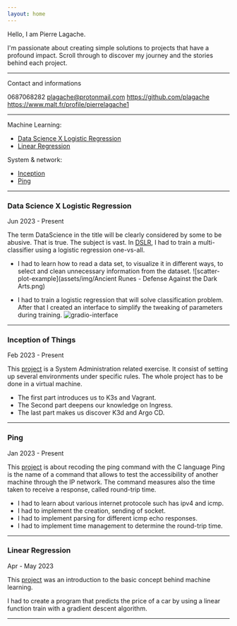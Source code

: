 ```yaml
---
layout: home
---
```


Hello, I am Pierre Lagache.

I'm passionate about creating simple solutions to projects that have a profound impact.
Scroll through to discover my journey and the stories behind each project.

---

Contact and informations

0687068282
plagache@protonmail.com
https://github.com/plagache
https://www.malt.fr/profile/pierrelagache1

---

Machine Learning:
- [Data Science X Logistic Regression](#data-science-x-logistic-regression)
- [Linear Regression](#linear-regression)

System & network:
- [Inception](#inception-of-things)
- [Ping](#ping)

---

### Data Science X Logistic Regression

Jun 2023 - Present

The term DataScience in the title will be clearly considered by some to be abusive. That is true. The subject is vast.
In [DSLR](https://github.com/plagache/DSLR), I had to train a multi-classifier using a logistic regression one-vs-all.

- I had to learn how to read a data set, to visualize it in different ways, to select and clean unnecessary information from the dataset.
![scatter-plot-example](assets/img/Ancient Runes - Defense Against the Dark Arts.png)

- I had to train a logistic regression that will solve classification problem. After that I created an interface to simplify the tweaking of parameters during training.
![gradio-interface](assets/img/gradio-interface.png)

---

### Inception of Things

Feb 2023 - Present

This [project](https://github.com/plagache/inception_of_things) is a System Administration related exercise. It consist of setting up several environments under specific rules.
The whole project has to be done in a virtual machine.

- The first part introduces us to K3s and Vagrant.
- The Second part deepens our knowledge on Ingress.
- The last part makes us discover K3d and Argo CD.

---

### Ping

Jan 2023 - Present

This [project](https://github.com/plagache/ping) is about recoding the ping command with the C language
Ping is the name of a command that allows to test the accessibility of another machine through the IP network. The command measures also the time taken to receive a response, called round-trip time.

- I had to learn about various internet protocole such has ipv4 and icmp.
- I had to implement the creation, sending of socket.
- I had to implement parsing for different icmp echo responses.
- I had to implement time management to determine the round-trip time.

---

### Linear Regression

Apr - May 2023

This [project](https://github.com/plagache/linear_regression) was an introduction to the basic concept behind machine learning.

I had to create a program that predicts the price of a car by using a linear function train with a gradient descent algorithm.

---
